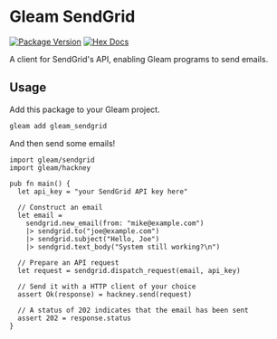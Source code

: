 # Gleam SendGrid

[![Package Version](https://img.shields.io/hexpm/v/gleam_sendgrid)](https://hex.pm/packages/gleam_sendgrid)
[![Hex Docs](https://img.shields.io/badge/hex-docs-ffaff3)](https://hexdocs.pm/gleam_sendgrid/)

A client for SendGrid's API, enabling Gleam programs to send emails.

## Usage

Add this package to your Gleam project.

```sh
gleam add gleam_sendgrid
```

And then send some emails!

```gleam
import gleam/sendgrid
import gleam/hackney

pub fn main() {
  let api_key = "your SendGrid API key here"

  // Construct an email
  let email = 
    sendgrid.new_email(from: "mike@example.com")
    |> sendgrid.to("joe@example.com")
    |> sendgrid.subject("Hello, Joe")
    |> sendgrid.text_body("System still working?\n")

  // Prepare an API request
  let request = sendgrid.dispatch_request(email, api_key)

  // Send it with a HTTP client of your choice
  assert Ok(response) = hackney.send(request)

  // A status of 202 indicates that the email has been sent
  assert 202 = response.status
}
```
